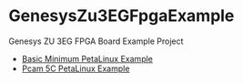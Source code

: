 # GenesysZu3EGFpgaExample
Genesys ZU 3EG FPGA Board Example Project

* [Basic Minimum PetaLinux Example](BasicPetaLinux/README.md)
* [Pcam 5C PetaLinux Example](PCAMPetaLinux/README.md)
